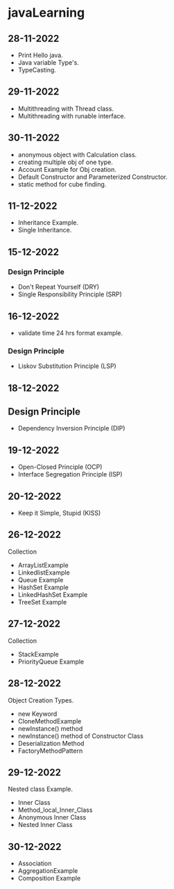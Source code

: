 # javaLearning

## 28-11-2022

- Print Hello java.
- Java variable Type's.
- TypeCasting.

## 29-11-2022

- Multithreading with Thread class.
- Multithreading with runable interface.

## 30-11-2022

- anonymous object  with Calculation class.
- creating multiple obj of one type.
- Account Example for Obj creation.
- Default Constructor and Parameterized Constructor.
- static method for cube finding.

## 11-12-2022
- Inheritance Example.
- Single Inheritance.

## 15-12-2022
### Design Principle
- Don't Repeat Yourself (DRY)
- Single Responsibility Principle (SRP)

## 16-12-2022
- validate time 24 hrs format example.
### Design Principle
- Liskov Substitution Principle (LSP)

## 18-12-2022
## Design Principle
- Dependency Inversion Principle (DIP)

## 19-12-2022
- Open-Closed Principle (OCP)
- Interface Segregation Principle (ISP)

## 20-12-2022
- Keep it Simple, Stupid (KISS)

## 26-12-2022
Collection
- ArrayListExample
- LinkedlistExample
- Queue Example
- HashSet Example
- LinkedHashSet Example
- TreeSet Example

## 27-12-2022
Collection
- StackExample
- PriorityQueue Example

## 28-12-2022
Object Creation Types.
- new Keyword
- CloneMethodExample
- newInstance() method
- newInstance() method of Constructor Class
- Deserialization Method
- FactoryMethodPattern

## 29-12-2022
Nested class Example.
- Inner Class
- Method_local_Inner_Class
- Anonymous Inner Class
- Nested Inner Class

## 30-12-2022
- Association
- AggregationExample
- Composition Example
